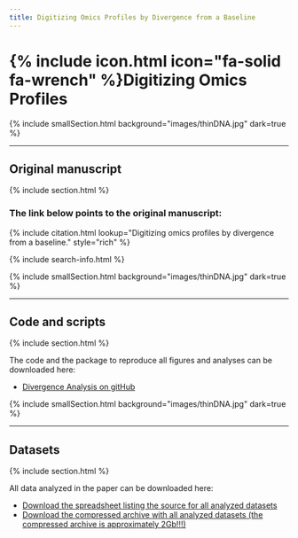 ```yaml
---
title: Digitizing Omics Profiles by Divergence from a Baseline
---
```


# {% include icon.html icon="fa-solid fa-wrench" %}Digitizing Omics Profiles

{% include smallSection.html background="images/thinDNA.jpg" dark=true %}
***
## Original manuscript
{% include section.html %}

### The link below points to the original manuscript: 

{% include citation.html lookup="Digitizing omics profiles by divergence from a baseline." style="rich" %}

{% include search-info.html %}


{% include smallSection.html background="images/thinDNA.jpg" dark=true %}
***
## Code and scripts
{% include section.html %}

The code and the package to reproduce all figures and analyses can be downloaded here:
- [Divergence Analysis on gitHub](https://github.com/wikum/DivergenceAnalysis)


{% include smallSection.html background="images/thinDNA.jpg" dark=true %}
***
## Datasets
{% include section.html %}

All data analyzed in the paper can be downloaded here:
- [Download the spreadsheet listing the source for all analyzed datasets](data/divergence/data_sources.xls)
- [Download the compressed archive with all analyzed datasets (the compressed archive is approximately 2Gb!!!)](data/divergence/omicsData.tar.gz)


